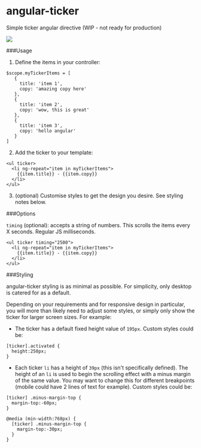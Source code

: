 # angular-ticker

Simple ticker angular directive (WIP - not ready for production)

<img src="http://g.recordit.co/QlZsRw7CyE.gif" />


###Usage

1) Define the items in your controller:

```
$scope.myTickerItems = [
   {
     title: 'item 1',
     copy: 'amazing copy here'
   },
   {
     title: 'item 2',
     copy: 'wow, this is great'
   },
   {
     title: 'item 3',
     copy: 'hello angular'
   }
]
```

2) Add the ticker to your template:

```
<ul ticker>
  <li ng-repeat="item in myTickerItems">
    {{item.title}} - {{item.copy}}
  </li>
</ul>
```


3) (optional) Customise styles to get the design you desire. See styling notes below.

###Options

`timing` (optional): accepts a string of numbers. This scrolls the items every X seconds. Regular JS milliseconds. 

```
<ul ticker timing="2500">
  <li ng-repeat="item in myTickerItems">
    {{item.title}} - {{item.copy}}
  </li>
</ul>
```


###Styling

angular-ticker styling is as minimal as possible. For simplicity, only desktop is catered for as a default.

Depending on your requirements and for responsive design in particular, you will more than likely need to adjust some styles, or simply only show the ticker for larger screen sizes. For example:

- The ticker has a default fixed height value of `195px`. Custom styles could be:

```
[ticker].activated {
  height:250px;
}
```

- Each ticker `li` has a height of `39px` (this isn't specifically defined). The height of an `li` is used to begin the scrolling effect with a minus margin of the same value. You may want to change this for different breakpoints (mobile could have 2 lines of text for example). Custom styles could be:

```
[ticker] .minus-margin-top {
  margin-top:-60px;
}

@media (min-width:768px) {
  [ticker] .minus-margin-top {
    margin-top:-30px;
  }
}
```




